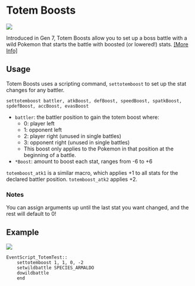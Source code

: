 # Totem Boosts

![](https://i.imgur.com/VKmx5s9.gif)

Introduced in Gen 7, Totem Boosts allow you to set up a boss battle with a wild Pokemon that starts the battle with boosted (or lowered!) stats. [[More Info]](https://bulbapedia.bulbagarden.net/wiki/Totem_Pok%C3%A9mon#In_the_games)

## Usage

Totem Boosts uses a scripting command, `settotemboost` to set up the stat changes for any battler.

```
settotemboost battler, atkBoost, defBoost, speedBoost, spatkBoost, spdefBoost, accBoost, evasBoost
```

- `battler`: the battler position to gain the totem boost where:
  - 0: player left
  - 1: opponent left
  - 2: player right (unused in single battles)
  - 3: opponent right (unused in single battles)
  - This boost only applies to the Pokemon in that position at the beginning of a battle.
- `*Boost`: amount to boost each stat, ranges from -6 to +6

`totemboost_atk1` is a similar macro, which applies +1 to all stats for the declared battler position. `totemboost_atk2` applies +2.

### Notes

You can assign arguments up until the last stat you want changed, and the rest will default to 0!

## Example

![](https://i.imgur.com/VKmx5s9.gif)

```
EventScript_TotemTest::
    settotemboost 1, 1, 0, -2
    setwildbattle SPECIES_ARMALDO
    dowildbattle
    end
```
